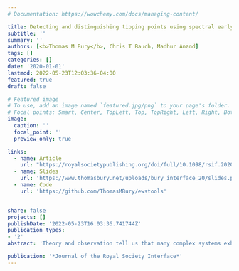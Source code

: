 ```yaml
---
# Documentation: https://wowchemy.com/docs/managing-content/

title: Detecting and distinguishing tipping points using spectral early warning signals
subtitle: ''
summary: ''
authors: [<b>Thomas M Bury</b>, Chris T Bauch, Madhur Anand]
tags: []
categories: []
date: '2020-01-01'
lastmod: 2022-05-23T12:03:36-04:00
featured: true
draft: false

# Featured image
# To use, add an image named `featured.jpg/png` to your page's folder.
# Focal points: Smart, Center, TopLeft, Top, TopRight, Left, Right, BottomLeft, Bottom, BottomRight.
image:
  caption: ''
  focal_point: ''
  preview_only: true

links:
  - name: Article
    url: "https://royalsocietypublishing.org/doi/full/10.1098/rsif.2020.0482"
  - name: Slides
    url: 'https://www.thomasbury.net/uploads/bury_interface_20/slides.pdf'
  - name: Code
    url: 'https://github.com/ThomasMBury/ewstools'


share: false
projects: []
publishDate: '2022-05-23T16:03:36.741744Z'
publication_types:
- '2'
abstract: 'Theory and observation tell us that many complex systems exhibit tipping points—thresholds involving an abrupt and irreversible transition to a contrasting dynamical regime. Such events are commonly referred to as critical transitions. Current research seeks to develop early warning signals (EWS) of critical transitions that could help prevent undesirable events such as ecosystem collapse. However, conventional EWS do not indicate the type of transition, since they are based on the generic phenomena of critical slowing down. For instance, they may fail to distinguish the onset of oscillations (e.g. Hopf bifurcation) from a transition to a distant attractor (e.g. Fold bifurcation). Moreover, conventional EWS are less reliable in systems with density-dependent noise. Other EWS based on the power spectrum (spectral EWS) have been proposed, but they rely upon spectral reddening, which does not occur prior to critical transitions with an oscillatory component. Here, we use Ornstein–Uhlenbeck theory to derive analytic approximations for EWS prior to each type of local bifurcation, thereby creating new spectral EWS that provide greater sensitivity to transition proximity; higher robustness to density-dependent noise and bifurcation type; and clues to the type of approaching transition. We demonstrate the advantage of applying these spectral EWS in concert with conventional EWS using a population model, and show that they provide a characteristic signal prior to two different Hopf bifurcations in data from a predator–prey chemostat experiment. The ability to better infer and differentiate the nature of upcoming transitions in complex systems will help humanity manage critical transitions in the Anthropocene Era.'

publication: '*Journal of the Royal Society Interface*'
---
```


